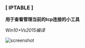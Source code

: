 ### [ IPTABLE ]
**用于查看管理当前的tcp连接的小工具** 

_Win10+Vs2015编译_ 

![screenshot](http://git.oschina.net/uploads/images/2016/0611/121920_06c21080_632350.png "screenshot")